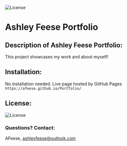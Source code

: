 
  ![License](https://img.shields.io/badge/License-MIT-blue.svg?style=plastic)

# Ashley Feese Portfolio



## Description of Ashley Feese Portfolio:
This project showcases my work and about myself! 




## Installation: 

No installation needed. Live page hosted by GitHub Pages ```https://afeese.github.io/Portfolio/```




## License: 
![License](https://img.shields.io/badge/License-MIT-blue.svg?style=plastic)




### Questions? Contact:
AFeese, ashleyfeese@outlook.com

